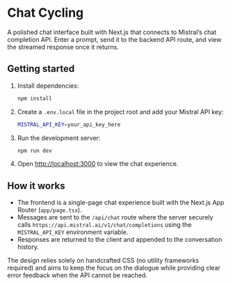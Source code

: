 # Chat Cycling

A polished chat interface built with Next.js that connects to Mistral’s chat completion API. Enter a prompt, send it to the backend API route, and view the streamed response once it returns.

## Getting started

1. Install dependencies:

   ```bash
   npm install
   ```

2. Create a `.env.local` file in the project root and add your Mistral API key:

   ```bash
   MISTRAL_API_KEY=your_api_key_here
   ```

3. Run the development server:

   ```bash
   npm run dev
   ```

4. Open [http://localhost:3000](http://localhost:3000) to view the chat experience.

## How it works

- The frontend is a single-page chat experience built with the Next.js App Router (`app/page.tsx`).
- Messages are sent to the `/api/chat` route where the server securely calls `https://api.mistral.ai/v1/chat/completions` using the `MISTRAL_API_KEY` environment variable.
- Responses are returned to the client and appended to the conversation history.

The design relies solely on handcrafted CSS (no utility frameworks required) and aims to keep the focus on the dialogue while providing clear error feedback when the API cannot be reached.
